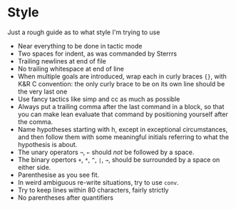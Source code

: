# Style

Just a rough guide as to what style I'm trying to use

- Near everything to be done in tactic mode
- Two spaces for indent, as was commanded by Sterrrs
- Trailing newlines at end of file
- No trailing whitespace at end of line
- When multiple goals are introduced, wrap each in curly braces `{}`, with
  K&R C convention: the only curly brace to be on its own line should be the
  very last one
- Use fancy tactics like simp and cc as much as possible
- Always put a trailing comma after the last command in a block, so that you can
  make lean evaluate that command by positioning yourself after the comma.
- Name hypotheses starting with h, except in exceptional circumstances, and then
  follow them with some meaningful initials referring to what the hypothesis is
  about.
- The unary operators `¬`, `←` should *not* be followed by a space.
- The binary opertors `+`, `*`, `^`, `∣`, `→`, should be surrounded by a space
  on either side.
- Parenthesise as you see fit.
- In weird ambiguous re-write situations, try to use `conv`.
- Try to keep lines within 80 characters, fairly strictly
- No parentheses after quantifiers
